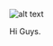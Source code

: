 ![alt text]([http://url/to/img.png](https://media.discordapp.net/attachments/1209250702862319636/1213117121383505992/IMG_2393.jpg?ex=65f44e5c&is=65e1d95c&hm=780613888d063382d25b07f4e3ab4c876bf7882668f8c2eda778edb08c5470b2&=&format=webp)https://media.discordapp.net/attachments/1209250702862319636/1213117121383505992/IMG_2393.jpg?ex=65f44e5c&is=65e1d95c&hm=780613888d063382d25b07f4e3ab4c876bf7882668f8c2eda778edb08c5470b2&=&format=webp)

Hi Guys.
